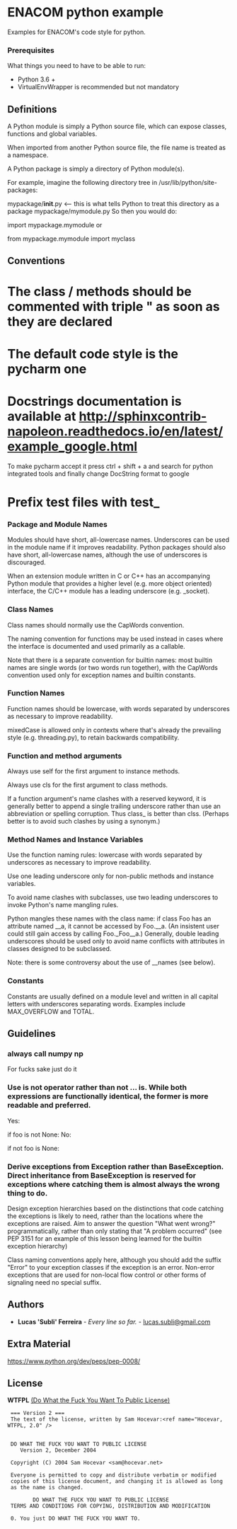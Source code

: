 # ENACOM python example


Examples for ENACOM's code style for python.
### Prerequisites

What things you need to have to be able to run:


* Python 3.6 +
* VirtualEnvWrapper is recommended but not mandatory

## Definitions

A Python module is simply a Python source file, which can expose classes, functions and global variables.

When imported from another Python source file, the file name is treated as a namespace.

A Python package is simply a directory of Python module(s).

For example, imagine the following directory tree in /usr/lib/python/site-packages:

mypackage/__init__.py <-- this is what tells Python to treat this directory as a package
mypackage/mymodule.py
So then you would do:

import mypackage.mymodule
or

from mypackage.mymodule import myclass

## Conventions

# The class / methods should be commented with triple " as soon as they are declared

# The default code style is the pycharm one

# Docstrings documentation is available at http://sphinxcontrib-napoleon.readthedocs.io/en/latest/example_google.html

To make pycharm accept it press ctrl + shift + a and search for python integrated tools and finally change DocString format to google

# Prefix test files with test_

### Package and Module Names
Modules should have short, all-lowercase names. Underscores can be used in the module name if it improves readability. Python packages should also have short, all-lowercase names, although the use of underscores is discouraged.

When an extension module written in C or C++ has an accompanying Python module that provides a higher level (e.g. more object oriented) interface, the C/C++ module has a leading underscore (e.g. _socket).

### Class Names
Class names should normally use the CapWords convention.

The naming convention for functions may be used instead in cases where the interface is documented and used primarily as a callable.

Note that there is a separate convention for builtin names: most builtin names are single words (or two words run together), with the CapWords convention used only for exception names and builtin constants.

### Function Names
Function names should be lowercase, with words separated by underscores as necessary to improve readability.

mixedCase is allowed only in contexts where that's already the prevailing style (e.g. threading.py), to retain backwards compatibility.

### Function and method arguments
Always use self for the first argument to instance methods.

Always use cls for the first argument to class methods.

If a function argument's name clashes with a reserved keyword, it is generally better to append a single trailing underscore rather than use an abbreviation or spelling corruption. Thus class_ is better than clss. (Perhaps better is to avoid such clashes by using a synonym.)

### Method Names and Instance Variables
Use the function naming rules: lowercase with words separated by underscores as necessary to improve readability.

Use one leading underscore only for non-public methods and instance variables.

To avoid name clashes with subclasses, use two leading underscores to invoke Python's name mangling rules.

Python mangles these names with the class name: if class Foo has an attribute named __a, it cannot be accessed by Foo.__a. (An insistent user could still gain access by calling Foo._Foo__a.) Generally, double leading underscores should be used only to avoid name conflicts with attributes in classes designed to be subclassed.

Note: there is some controversy about the use of __names (see below).

### Constants
Constants are usually defined on a module level and written in all capital letters with underscores separating words. Examples include MAX_OVERFLOW and TOTAL.


## Guidelines

### always call numpy np

For fucks sake just do it

### Use is not operator rather than not ... is. While both expressions are functionally identical, the former is more readable and preferred.

Yes:

if foo is not None:
No:

if not foo is None:


### Derive exceptions from Exception rather than BaseException. Direct inheritance from BaseException is reserved for exceptions where catching them is almost always the wrong thing to do.

Design exception hierarchies based on the distinctions that code catching the exceptions is likely to need, rather than the locations where the exceptions are raised. Aim to answer the question "What went wrong?" programmatically, rather than only stating that "A problem occurred" (see PEP 3151 for an example of this lesson being learned for the builtin exception hierarchy)

Class naming conventions apply here, although you should add the suffix "Error" to your exception classes if the exception is an error. Non-error exceptions that are used for non-local flow control or other forms of signaling need no special suffix.


## Authors

* **Lucas 'Subli' Ferreira** - *Every line so far.* - [lucas.subli@gmail.com](mailto:lucas.subli@gmail.com)


## Extra Material

https://www.python.org/dev/peps/pep-0008/

## License

 **WTFPL**  [(Do What the Fuck You Want To Public License)](https://en.wikipedia.org/wiki/WTFPL)
 
     === Version 2 ===
     The text of the license, written by Sam Hocevar:<ref name="Hocevar, WTFPL, 2.0" />


	 DO WHAT THE FUCK YOU WANT TO PUBLIC LICENSE
		Version 2, December 2004
 
	 Copyright (C) 2004 Sam Hocevar <sam@hocevar.net>
 
     Everyone is permitted to copy and distribute verbatim or modified
     copies of this license document, and changing it is allowed as long
     as the name is changed.
 
			DO WHAT THE FUCK YOU WANT TO PUBLIC LICENSE
     TERMS AND CONDITIONS FOR COPYING, DISTRIBUTION AND MODIFICATION
 
     0. You just DO WHAT THE FUCK YOU WANT TO.

 